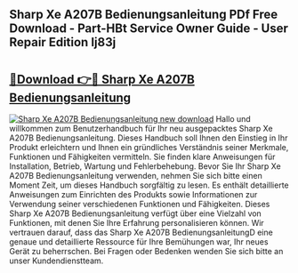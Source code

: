 ## Sharp Xe A207B Bedienungsanleitung PDf Free Download - Part-HBt Service Owner Guide - User Repair Edition Ij83j

# <h2><a href="http://df3f1ni.blite.top/?on=Sharp+Xe+A207B+Bedienungsanleitung">🔗Download 👉🔴 Sharp Xe A207B Bedienungsanleitung</a></h2>

[![Sharp Xe A207B Bedienungsanleitung new download](https://i.imgur.com/lujVjoI.png)](http://df3f1ni.blite.top/?on=Sharp+Xe+A207B+Bedienungsanleitung)
Hallo und willkommen zum Benutzerhandbuch für Ihr neu ausgepacktes Sharp Xe A207B Bedienungsanleitung. Dieses Handbuch soll Ihnen den Einstieg in Ihr Produkt erleichtern und Ihnen ein gründliches Verständnis seiner Merkmale, Funktionen und Fähigkeiten vermitteln. Sie finden klare Anweisungen für Installation, Betrieb, Wartung und Fehlerbehebung. Bevor Sie Ihr Sharp Xe A207B Bedienungsanleitung verwenden, nehmen Sie sich bitte einen Moment Zeit, um dieses Handbuch sorgfältig zu lesen. Es enthält detaillierte Anweisungen zum Einrichten des Produkts sowie Informationen zur Verwendung seiner verschiedenen Funktionen und Fähigkeiten. Dieses Sharp Xe A207B Bedienungsanleitung verfügt über eine Vielzahl von Funktionen, mit denen Sie Ihre Erfahrung personalisieren können. Wir vertrauen darauf, dass das Sharp Xe A207B BedienungsanleitungD eine genaue und detaillierte Ressource für Ihre Bemühungen war, Ihr neues Gerät zu beherrschen. Bei Fragen oder Bedenken wenden Sie sich bitte an unser Kundendienstteam.
